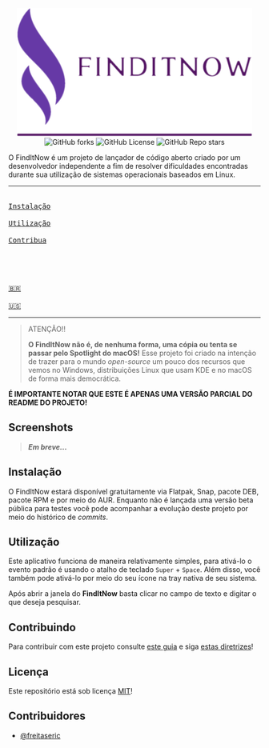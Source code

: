 <div align="center">
    <img src="../../../assets/icon.png" height="256" alt="Icon" title="Icon of this project"/>
    <br>
    <img alt="GitHub forks" src="https://img.shields.io/github/forks/freitaseric/finditnow">
    <img alt="GitHub License" src="https://img.shields.io/github/license/freitaseric/finditnow">
    <img alt="GitHub Repo stars" src="https://img.shields.io/github/stars/freitaseric/finditnow">
</div>

O FindItNow é um projeto de lançador de código aberto criado por um desenvolvedor independente a fim de resolver
dificuldades encontradas durante sua utilização de sistemas operacionais baseados em Linux.

---

<a href="#instalação"><kbd> <br> Instalação <br> </kbd></a>&ensp;&ensp;
<a href="#utilização"><kbd> <br> Utilização <br> </kbd></a>&ensp;&ensp;
<a href="#contribuindo"><kbd> <br> Contribua <br> </kbd></a>&ensp;&ensp;

<br>

[<kbd> <br> 🇧🇷 <br> </kbd>](README.md)&ensp;&ensp;
[<kbd> <br> 🇺🇸 <br> </kbd>](../../../README.md)

---

> ATENÇÃO!!
>
> **O FindItNow não é, de nenhuma forma, uma cópia ou tenta se passar pelo Spotlight do macOS!**
> Esse projeto foi criado na intenção de trazer para o mundo *open-source* um pouco dos recursos que vemos no Windows,
> distribuições Linux que usam KDE e no macOS de forma mais democrática.

**É IMPORTANTE NOTAR QUE ESTE É APENAS UMA VERSÃO PARCIAL DO README DO PROJETO!**

## Screenshots

> ***Em breve...***

## Instalação

O FindItNow estará disponível gratuitamente via Flatpak, Snap, pacote DEB, pacote RPM e por meio do AUR.
Enquanto não é lançada uma versão beta pública para testes você pode acompanhar a evolução deste projeto por meio do
histórico de *commits*.

## Utilização

Este aplicativo funciona de maneira relativamente simples, para ativá-lo o evento padrão é usando o atalho de
teclado `Super` + `Space`. Além disso, você também pode ativá-lo por meio do seu ícone na tray nativa de seu sistema.

Após abrir a janela do **FindItNow** basta clicar no campo de texto e digitar o que deseja pesquisar.

## Contribuindo

Para contribuir com este projeto consulte [este guia](CONTRIBUTING.md) e siga [estas diretrizes](CODE_OF_CONDUCT.md)!

## Licença

Este repositório está sob licença [MIT](LICENSE)!

## Contribuidores

- [@freitaseric](https://github.com/freitaseric)